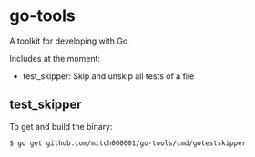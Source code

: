 go-tools
========

A toolkit for developing with Go

Includes at the moment:
* test_skipper: Skip and unskip all tests of a file

## test_skipper
To get and build the binary:
```bash
$ go get github.com/mitch000001/go-tools/cmd/gotestskipper
```

